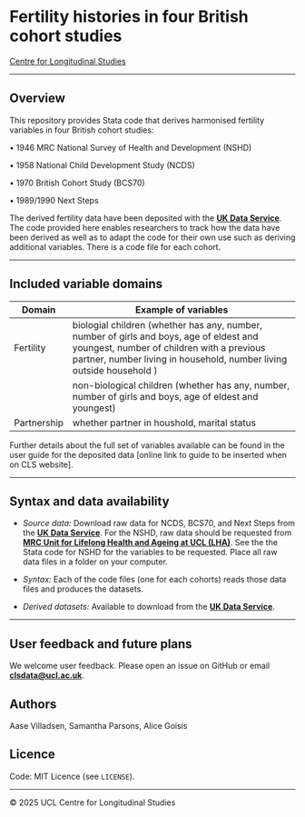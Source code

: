 # Fertility histories in four British cohort studies

[Centre for Longitudinal Studies](https://cls.ucl.ac.uk/)

---

## Overview
This repository provides Stata code that derives harmonised fertility variables in four British cohort studies:

•	1946 MRC National Survey of Health and Development (NSHD)

•	1958 National Child Development Study (NCDS)

•	1970 British Cohort Study (BCS70)

•	1989/1990 Next Steps

The derived fertility data have been deposited with the [**UK Data Service**](https://beta.ukdataservice.ac.uk/datacatalogue/studies/study?id=9418). The code provided here enables researchers to track how the data have been derived as well as to adapt the code for their own use such as deriving additional variables. There is a code file for each cohort.   

---

## Included variable domains

| Domain         | Example of variables                               |
| -------------- | -------------------------------------- |
| Fertility      | biologial children (whether has any, number, number of girls and boys, age of eldest and youngest, number of children with a previous partner, number living in household, number living outside household )   |
|                |  non-biological children (whether has any, number, number of girls and boys, age of eldest and youngest)   |
|Partnership           |  whether partner in houshold, marital status   |

Further details about the full set of variables available can be found in the user guide for the deposited data [online link to guide to be inserted when on CLS website].

---

## Syntax and data availability
- *Source data:* Download raw data for NCDS, BCS70, and Next Steps from the  [**UK Data Service**](https://ukdataservice.ac.uk/). For the NSHD, raw data should be requested from [**MRC Unit for Lifelong Health and Ageing at UCL (LHA)**](https://nshd.mrc.ac.uk/data-sharing/). See the the Stata code for NSHD for the variables to be requested. Place all raw data files in a folder on your computer.
  
- *Syntax:* Each of the code files (one for each cohorts) reads those data files and produces the datasets.    
- *Derived datasets:* Available to download from the [**UK Data Service**](https://beta.ukdataservice.ac.uk/datacatalogue/studies/study?id=9418).

---

## User feedback and future plans

We welcome user feedback. Please open an issue on GitHub or email **clsdata@ucl.ac.uk**.

## Authors
Aase Villadsen, Samantha Parsons, Alice Goisis
 
## Licence  
Code: MIT Licence (see `LICENSE`).

---

© 2025 UCL Centre for Longitudinal Studies
